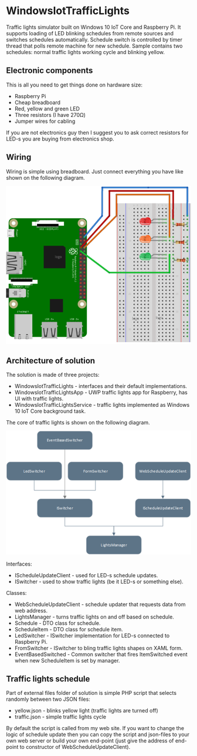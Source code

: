 ﻿# WindowsIotTrafficLights
Traffic lights simulator built on Windows 10 IoT Core and Raspberry Pi. It supports loading of LED blinking 
schedules from remote sources and switches schedules automatically. Schedule switch is controlled by timer thread 
that polls remote machine for new schedule. Sample contains two schedules: normal traffic lights working cycle and 
blinking yellow.

## Electronic components
This is all you need to get things done on hardware size:

* Raspberry Pi
* Cheap breadboard
* Red, yellow and green LED
* Three resistors (I have 270Ω)
* Jumper wires for cabling

If you are not electronics guy then I suggest you to ask correct resistors for LED-s you are buying from electronics shop.

## Wiring
Wiring is simple using breadboard. Just connect everything you have like shown on the following diagram.

![Traffic lights wiring](raspberry-pi-traffic-lights.png)

## Architecture of solution
The solution is made of three projects:

* WindowsIotTrafficLights - interfaces and their default implementations.
* WindowsIotTrafficLightsApp - UWP traffic lights app for Raspberry, has UI with traffic lights.
* WindowsIotTrafficLightsService - traffic lights implemented as Windows 10 IoT Core background task.

The core of traffic lights is shown on the following diagram.

![Traffic lights architecture](raspberry-pi-traffic-lights-diagram.png)

Interfaces:

* IScheduleUpdateClient - used for LED-s schedule updates.
* ISwitcher - used to show traffic lights (be it LED-s or something else).

Classes:

* WebScheduleUpdateClient - schedule updater that requests data from web address.
* LightsManager - turns traffic lights on and off based on schedule.
* Schedule - DTO class for schedule.
* ScheduleItem - DTO class for schedule item.
* LedSwitcher - ISwitcher implementation for LED-s connected to Raspberry Pi.
* FromSwitcher - ISwitcher to bling traffic lights shapes on XAML form.
* EventBasedSwitched - Common switcher that fires ItemSwitched event when new ScheduleItem is set by manager.

## Traffic lights schedule
Part of external files folder of solution is simple PHP script that selects randomly between two JSON files:

* yellow.json - blinks yellow light (traffic lights are turned off)
* traffic.json - simple traffic lights cycle

By default the script is called from my web site. If you want to change the logic of schedule update then you 
can copy the script and json-files to your own web server or build your own end-point (just give the address of 
end-point to constructor of WebScheduleUpdateClient).